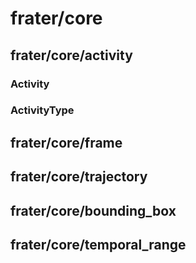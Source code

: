 # frater/core

## frater/core/activity

### Activity

### ActivityType

## frater/core/frame

## frater/core/trajectory

## frater/core/bounding_box

## frater/core/temporal_range
